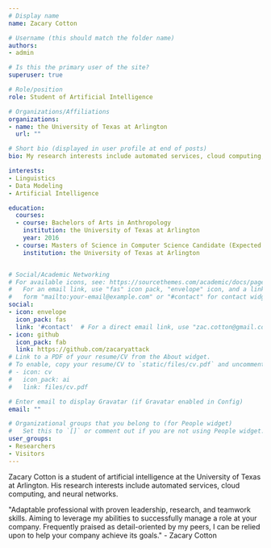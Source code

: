 ```yaml
---
# Display name
name: Zacary Cotton

# Username (this should match the folder name)
authors:
- admin

# Is this the primary user of the site?
superuser: true

# Role/position
role: Student of Artificial Intelligence

# Organizations/Affiliations
organizations:
- name: the University of Texas at Arlington
  url: ""

# Short bio (displayed in user profile at end of posts)
bio: My research interests include automated services, cloud computing, and neural networks.

interests:
- Linguistics
- Data Modeling
- Artificial Intelligence

education:
  courses:
  - course: Bachelors of Arts in Anthropology
    institution: the University of Texas at Arlington
    year: 2016
  - course: Masters of Science in Computer Science Candidate (Expected graduation May 2021)
    institution: the University of Texas at Arlington


# Social/Academic Networking
# For available icons, see: https://sourcethemes.com/academic/docs/page-builder/#icons
#   For an email link, use "fas" icon pack, "envelope" icon, and a link in the
#   form "mailto:your-email@example.com" or "#contact" for contact widget.
social:
- icon: envelope
  icon_pack: fas
  link: '#contact'  # For a direct email link, use "zac.cotton@gmail.com".
- icon: github
  icon_pack: fab
  link: https://github.com/zacaryattack
# Link to a PDF of your resume/CV from the About widget.
# To enable, copy your resume/CV to `static/files/cv.pdf` and uncomment the lines below.
# - icon: cv
#   icon_pack: ai
#   link: files/cv.pdf

# Enter email to display Gravatar (if Gravatar enabled in Config)
email: ""

# Organizational groups that you belong to (for People widget)
#   Set this to `[]` or comment out if you are not using People widget.
user_groups:
- Researchers
- Visitors
---
```


Zacary Cotton is a student of artificial intelligence at the University of Texas at Arlington. His research interests include automated services, cloud computing, and neural networks.

"Adaptable professional with proven leadership, research, and teamwork skills. Aiming to leverage my abilities to successfully manage a role at your company. Frequently praised as detail-oriented by my peers, I can be relied upon to help your company achieve its goals." - Zacary Cotton
